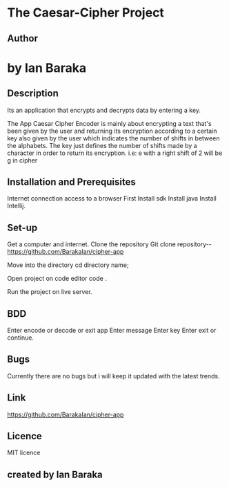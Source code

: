 # The Caesar-Cipher Project

## Author
#  by Ian Baraka

## Description
Its an application that encrypts and decrypts data by entering a key.

The App Caesar Cipher Encoder is mainly about encrypting a text that's been given by the user and returning its encryption according to a certain key also given by the user which indicates the number of shifts in between the alphabets. The key just defines the number of shifts made by a character in order to return its encryption. i.e: e with a right shift of 2 will be g in cipher



## Installation and Prerequisites

Internet connection
access to a browser
First Install sdk Install java Install Intellij.


 

## Set-up
Get a computer and internet.
Clone the repository Git clone repository--https://github.com/BarakaIan/cipher-app
 
Move into the directory cd directory name;
 
Open project on code editor code . 

Run the project on live server.

## BDD
Enter encode or decode or exit app Enter message Enter key Enter exit or continue.

## Bugs
Currently there are no bugs but i will keep it updated with the latest trends.
## Link
https://github.com/BarakaIan/cipher-app

## Licence
MIT licence

## created by Ian Baraka
